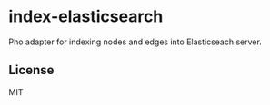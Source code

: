 # index-elasticsearch
  Pho adapter for indexing nodes and edges into Elasticseach server. 

## License
MIT